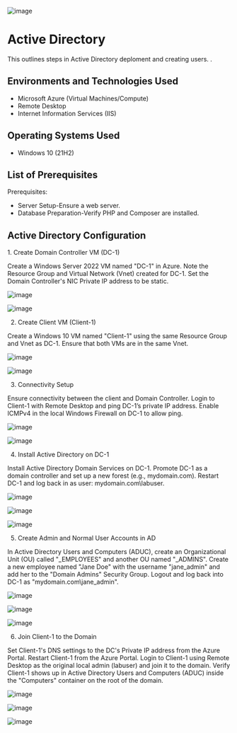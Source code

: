 <p align="center">

![image](https://github.com/Chas101/AD-EX/assets/153942150/cb2458d6-290b-4ae6-b081-7dc4b3d4fcfb)


</p>

<h1>Active Directory </h1>
This outlines steps in Active Directory deploment and creating users. .<br />

<h2>Environments and Technologies Used</h2>

- Microsoft Azure (Virtual Machines/Compute)
- Remote Desktop
- Internet Information Services (IIS)
  
<h2>Operating Systems Used </h2>

- Windows 10</b> (21H2)

<h2>List of Prerequisites</h2>
Prerequisites:

- Server Setup-Ensure a web server.
- Database Preparation-Verify PHP and Composer are installed.

<h2>Active Directory Configuration </h2>

<p>

</p>
1. Create Domain Controller VM (DC-1)

Create a Windows Server 2022 VM named "DC-1" in Azure.
Note the Resource Group and Virtual Network (Vnet) created for DC-1.
Set the Domain Controller's NIC Private IP address to be static.

![image](https://github.com/Chas101/AD-EX/assets/153942150/83f1c37a-45c3-4c8b-9be4-c7ba9d0c7546)

![image](https://github.com/Chas101/AD-EX/assets/153942150/e604233d-cf0d-498e-b354-abcf9487bdd4)


2. Create Client VM (Client-1)

Create a Windows 10 VM named "Client-1" using the same Resource Group and Vnet as DC-1.
Ensure that both VMs are in the same Vnet.

![image](https://github.com/Chas101/AD-EX/assets/153942150/ff619994-e624-4d9b-a6c2-ca4ab7f7de8f)

![image](https://github.com/Chas101/AD-EX/assets/153942150/4ee232ef-b5d3-408b-8e60-b2c9eb9d9da6)


3. Connectivity Setup

Ensure connectivity between the client and Domain Controller.
Login to Client-1 with Remote Desktop and ping DC-1’s private IP address.
Enable ICMPv4 in the local Windows Firewall on DC-1 to allow ping.

![image](https://github.com/Chas101/AD-EX/assets/153942150/5354f76c-0301-4970-a603-aeb5163e0a0f)

![image](https://github.com/Chas101/AD-EX/assets/153942150/78bce6fc-7195-47a2-9b21-7418d20e500c)



4. Install Active Directory on DC-1

Install Active Directory Domain Services on DC-1.
Promote DC-1 as a domain controller and set up a new forest (e.g., mydomain.com).
Restart DC-1 and log back in as user: mydomain.com\labuser.

![image](https://github.com/Chas101/AD-EX/assets/153942150/fc9d98f3-50ba-47ac-bac7-d33b703e05e3)

![image](https://github.com/Chas101/AD-EX/assets/153942150/9ff5d3a6-d9bb-403c-abd2-4c88e6b9f381)

![image](https://github.com/Chas101/AD-EX/assets/153942150/2f5d97a5-ff3d-4bdc-87b2-2950f710c5fd)


5. Create Admin and Normal User Accounts in AD

In Active Directory Users and Computers (ADUC), create an Organizational Unit (OU) called "_EMPLOYEES" and another OU named "_ADMINS".
Create a new employee named "Jane Doe" with the username "jane_admin" and add her to the "Domain Admins" Security Group.
Logout and log back into DC-1 as "mydomain.com\jane_admin".

![image](https://github.com/Chas101/AD-EX/assets/153942150/9befa9f4-601e-410e-bc68-3fce93446a84)

![image](https://github.com/Chas101/AD-EX/assets/153942150/a8911232-f11b-451e-9c0c-726edde9b483)

![image](https://github.com/Chas101/AD-EX/assets/153942150/e99e4678-fd5f-4af1-986f-b226489fb8d4)

6. Join Client-1 to the Domain

Set Client-1's DNS settings to the DC's Private IP address from the Azure Portal.
Restart Client-1 from the Azure Portal.
Login to Client-1 using Remote Desktop as the original local admin (labuser) and join it to the domain.
Verify Client-1 shows up in Active Directory Users and Computers (ADUC) inside the "Computers" container on the root of the domain.

![image](https://github.com/Chas101/AD-EX/assets/153942150/2215b5c6-00ca-40ba-84d0-93a495b650a8)

![image](https://github.com/Chas101/AD-EX/assets/153942150/9453e640-0c39-46ff-9033-e93b1252c6d8)

![image](https://github.com/Chas101/AD-EX/assets/153942150/e6f07078-ceca-455d-8aee-a76deb764767)








</p>
<br />

<p>

</p>
<p>

</p>
<br />

<p>
